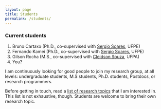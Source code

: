 ```yaml
---
layout: page
title: Students
permalink: /students/
---
```


### Current students ###

1. Bruno Cartaxo (Ph.D., co-supervised with [Sergio Soares](http://www.cin.ufpe.br/~scbs/), UFPE)
1. Fernando Kamei (Ph.D., co-supervised with [Sergio Soares](https://sites.google.com/a/cin.ufpe.br/castor/), UFPE)
1. Gilson Rocha (M.S., co-supervised with [Cleidson Souza](http://www.ufpa.br/cdesouza/), UFPA)
1. You?

I am continuously looking for good people to join my research group, at all levels: undergraduate students, M.S students, Ph.D. students, Postdocs, or research programmers.

Before getting in touch, read a [list of research topics](http://gustavopinto.github.io/research) that I am interested in. This list is not exhaustive, though. Students are welcome to bring their own research topic.
